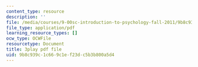 ```yaml
---
content_type: resource
description: ''
file: /media/courses/9-00sc-introduction-to-psychology-fall-2011/9b8c939c1c669c1ef23dc5b3b800a5d4_t73rjeOj0eY.pdf
file_type: application/pdf
learning_resource_types: []
ocw_type: OCWFile
resourcetype: Document
title: 3play pdf file
uid: 9b8c939c-1c66-9c1e-f23d-c5b3b800a5d4
---
```

